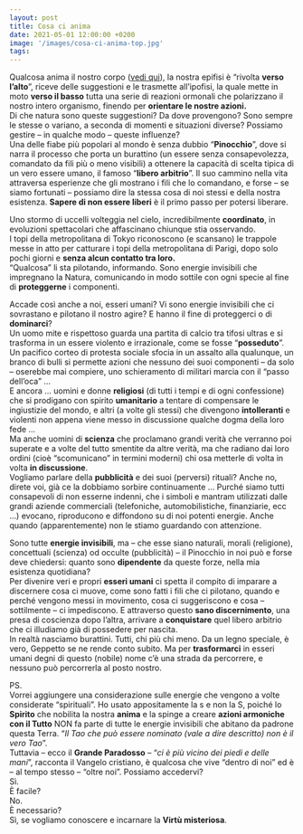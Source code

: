```yaml
---
layout: post
title: Cosa ci anima
date: 2021-05-01 12:00:00 +0200
image: '/images/cosa-ci-anima-top.jpg'
tags:
---
```


Qualcosa anima il nostro corpo ([vedi qui](/2021/04/23/maschile-femminile-3/)), la nostra epifisi è “rivolta **verso l’alto**”, riceve delle suggestioni e le trasmette all’ipofisi, la quale mette in moto **verso il basso** tutta una serie di reazioni ormonali che polarizzano il nostro intero organismo, finendo per **orientare le nostre azioni.**<br/>
Di che natura sono queste suggestioni? Da dove provengono? Sono sempre le stesse o variano, a seconda di momenti e situazioni diverse? Possiamo gestire – in qualche modo – queste influenze?<br/>
Una delle fiabe più popolari al mondo è senza dubbio “**Pinocchio**”, dove si narra il processo che porta un burattino (un essere senza consapevolezza, comandato da fili più o meno visibili) a ottenere la capacità di scelta tipica di un vero essere umano, il famoso “**libero arbitrio**”. Il suo cammino nella vita attraversa esperienze che gli mostrano i fili che lo comandano, e forse – se siamo fortunati – possiamo dire la stessa cosa di noi stessi e della nostra esistenza. **Sapere di non essere liberi** è il primo passo per potersi liberare.

Uno stormo di uccelli volteggia nel cielo, incredibilmente **coordinato**, in evoluzioni spettacolari che affascinano chiunque stia osservando.<br/>
I topi della metropolitana di Tokyo riconoscono (e scansano) le trappole messe in atto per catturare i topi della metropolitana di Parigi, dopo solo pochi giorni e **senza alcun contatto tra loro.**<br/>
“Qualcosa” li sta pilotando, informando. Sono energie invisibili che impregnano la Natura, comunicando in modo sottile con ogni specie al fine di **proteggerne** i componenti.

Accade così anche a noi, esseri umani? Vi sono energie invisibili che ci sovrastano e pilotano il nostro agire? E hanno il fine di proteggerci o di **dominarci**?<br/>
Un uomo mite e rispettoso guarda una partita di calcio tra tifosi ultras e si trasforma in un essere violento e irrazionale, come se fosse “**posseduto**”.<br/>
Un pacifico corteo di protesta sociale sfocia in un assalto alla qualunque, un branco di bulli si permette azioni che nessuno dei suoi componenti – da solo – oserebbe mai compiere, uno schieramento di militari marcia con il “passo dell’oca” …<br/>
E ancora … uomini e donne **religiosi** (di tutti i tempi e di ogni confessione) che si prodigano con spirito **umanitario** a tentare di compensare le ingiustizie del mondo, e altri (a volte gli stessi) che divengono **intolleranti** e violenti non appena viene messo in discussione qualche dogma della loro fede … <br/>
Ma anche uomini di **scienza** che proclamano grandi verità che verranno poi superate e a volte del tutto smentite da altre verità, ma che radiano dai loro ordini (cioè “scomunicano” in termini moderni) chi osa metterle di volta in volta **in discussione**. <br/>
Vogliamo parlare della **pubblicità** e dei suoi (perversi) rituali? Anche no, direte voi, già ce la dobbiamo sorbire continuamente … Purché siamo tutti consapevoli di non esserne indenni, che i simboli e mantram utilizzati dalle grandi aziende commerciali (telefoniche, automobilistiche, finanziarie, ecc …) evocano, riproducono e diffondono su di noi potenti energie. Anche quando (apparentemente) non le stiamo guardando con attenzione.

Sono tutte **energie invisibili**, ma – che esse siano naturali, morali (religione), concettuali (scienza) od occulte (pubblicità) – il Pinocchio in noi può e forse deve chiedersi: quanto sono **dipendente** da queste forze, nella mia esistenza quotidiana?<br/>
Per divenire veri e propri **esseri umani** ci spetta il compito di imparare a discernere cosa ci muove, come sono fatti i fili che ci pilotano, quando e perché vengono messi in movimento, cosa ci suggeriscono e cosa – sottilmente – ci impediscono. E attraverso questo **sano discernimento**, una presa di coscienza dopo l’altra, arrivare a **conquistare** quel libero arbitrio che ci illudiamo già di possedere per nascita. <br/>
In realtà nasciamo burattini. Tutti, chi più chi meno. Da un legno speciale, è vero, Geppetto se ne rende conto subito. Ma per **trasformarci** in esseri umani degni di questo (nobile) nome c’è una strada da percorrere, e nessuno può percorrerla al posto nostro.

PS. <br/>
Vorrei aggiungere una considerazione sulle energie che vengono a volte considerate “spirituali”. Ho usato appositamente la s e non la S, poiché lo **Spirito** che nobilita la nostra **anima** e la spinge a creare **azioni armoniche con il Tutto** NON fa parte di tutte le energie invisibili che abitano da padrone questa Terra. “_Il Tao che può essere nominato (vale a dire descritto) non è il vero Tao_”.<br/>
Tuttavia – ecco il **Grande Paradosso** – “_ci è più vicino dei piedi e delle mani_”, racconta il Vangelo cristiano, è qualcosa che vive “dentro di noi” ed è – al tempo stesso – “oltre noi”.
Possiamo accedervi?<br/>
Sì.<br/>
È facile?<br/>
No.<br/>
È necessario?<br/>
Sì, se vogliamo conoscere e incarnare la **Virtù misteriosa**.<br/>